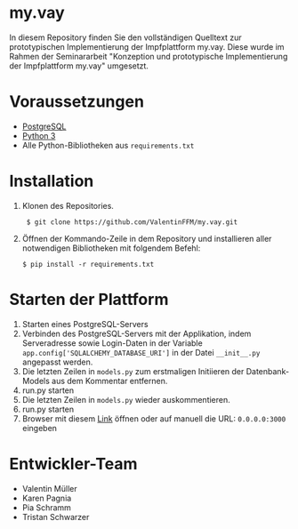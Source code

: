 # my.vay

In diesem Repository finden Sie den vollständigen Quelltext zur prototypischen Implementierung der Impfplattform my.vay. Diese wurde im Rahmen der Seminararbeit "Konzeption und prototypische Implementierung der Impfplattform my.vay" umgesetzt.

# Voraussetzungen

- [PostgreSQL](https://www.postgresql.org/download/)
- [Python 3](https://www.python.org/downloads/) 
- Alle Python-Bibliotheken aus <code>requirements.txt</code>


# Installation

1. Klonen des Repositories.
   ```
    $ git clone https://github.com/ValentinFFM/my.vay.git
    ```
2. Öffnen der Kommando-Zeile in dem Repository und installieren aller notwendigen Bibliotheken mit folgendem Befehl:
    ```
    $ pip install -r requirements.txt
    ```

# Starten der Plattform

1. Starten eines PostgreSQL-Servers
2. Verbinden des PostgreSQL-Servers mit der Applikation, indem Serveradresse sowie Login-Daten in der Variable <code>app.config['SQLALCHEMY_DATABASE_URI']</code> in der Datei <code>\_\_init__.py</code> angepasst werden.
3. Die letzten Zeilen in <code>models.py</code> zum erstmaligen Initiieren der Datenbank-Models aus dem Kommentar entfernen.
4. run.py starten
5. Die letzten Zeilen in <code>models.py</code> wieder auskommentieren.
6. run.py starten
7. Browser mit diesem [Link](http://0.0.0.0:3000/) öffnen oder auf manuell die URL: <code>0.0.0.0:3000</code> eingeben


# Entwickler-Team

- Valentin Müller
- Karen Pagnia
- Pia Schramm
- Tristan Schwarzer
